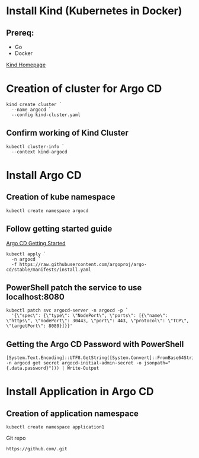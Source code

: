 # Install Kind (Kubernetes in Docker)
## Prereq: 
- Go
- Docker

[Kind Homepage](https://kind.sigs.k8s.io/)

# Creation of cluster for Argo CD
```
kind create cluster `
  --name argocd `
  --config kind-cluster.yaml
```

## Confirm working of Kind Cluster
```
kubectl cluster-info `
  --context kind-argocd
```

# Install Argo CD
## Creation of kube namespace
```
kubectl create namespace argocd
```
## Follow getting started guide
[Argo CD Getting Started](https://argo-cd.readthedocs.io/en/stable/getting_started/)
```
kubectl apply `
  -n argocd `
  -f https://raw.githubusercontent.com/argoproj/argo-cd/stable/manifests/install.yaml
```

## PowerShell patch the service to use localhost:8080
```
kubectl patch svc argocd-server -n argocd -p `
  '{\"spec\": {\"type\": \"NodePort\", \"ports\": [{\"name\": \"https\", \"nodePort\": 30443, \"port\": 443, \"protocol\": \"TCP\", \"targetPort\": 8080}]}}'

```

## Getting the Argo CD Password with PowerShell
```
[System.Text.Encoding]::UTF8.GetString([System.Convert]::FromBase64String((kubectl -n argocd get secret argocd-initial-admin-secret -o jsonpath="{.data.password}"))) | Write-Output
```

# Install Application in Argo CD
## Creation of application namespace
```
kubectl create namespace application1
```

Git repo
```
https://github.com/.git
```